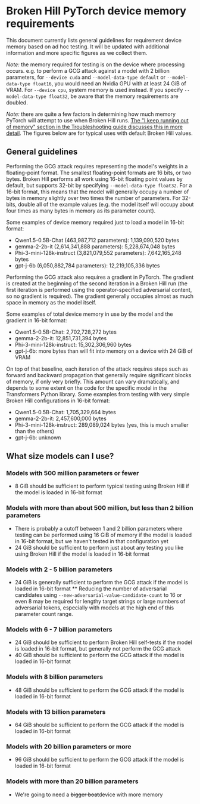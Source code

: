 # Broken Hill PyTorch device memory requirements

This document currently lists general guidelines for requirement device memory based on ad hoc testing. It will be updated with additional information and more specific figures as we collect them.

*Note:* the memory required for testing is on the device where processing occurs. e.g. to perform a GCG attack against a model with 2 billion parameters, for `--device cuda` and `--model-data-type default` or `--model-data-type float16`, you would need an Nvidia GPU with at least 24 GiB of VRAM. For `--device cpu`, system memory is used instead. If you specify `--model-data-type float32`, be aware that the memory requirements are doubled.

*Note:* there are quite a few factors in determining how much memory PyTorch will attempt to use when Broken Hill runs. [The "I keep running out of memory" section in the Troubleshooting guide discusses this in more detail](troubleshooting.md). The figures below are for typical uses with default Broken Hill values.

## General guidelines

Performing the GCG attack requires representing the model's weights in a floating-point format. The smallest floating-point formats are 16 bits, or two bytes. Broken Hill performs all work using 16-bit floating point values by default, but supports 32-bit by specifying `--model-data-type float32`. For a 16-bit format, this means that the model will generally occupy a number of bytes in memory slightly over two times the number of parameters. For 32-bits, double all of the example values (e.g. the model itself will occupy about four times as many bytes in memory as its parameter count).

Some examples of device memory required just to load a model in 16-bit format:

* Qwen1.5-0.5B-Chat (463,987,712 parameters): 1,139,090,520 bytes
* gemma-2-2b-it (2,614,341,888 parameters): 5,228,674,048 bytes
* Phi-3-mini-128k-instruct (3,821,079,552 parameters): 7,642,165,248 bytes
* gpt-j-6b (6,050,882,784 parameters): 12,219,105,336 bytes

Performing the GCG attack also requires a gradient in PyTorch. The gradient is created at the beginning of the second iteration in a Broken Hill run (the first iteration is performed using the operator-specified adversarial content, so no gradient is required). The gradient generally occupies almost as much space in memory as the model itself.

Some examples of total device memory in use by the model and the gradient in 16-bit format:

* Qwen1.5-0.5B-Chat: 2,702,728,272 bytes
* gemma-2-2b-it: 12,851,731,394 bytes
* Phi-3-mini-128k-instruct: 15,302,306,960 bytes
* gpt-j-6b: more bytes than will fit into memory on a device with 24 GiB of VRAM

On top of that baseline, each iteration of the attack requires steps such as forward and backward propagation that generally require significant blocks of memory, if only very briefly. This amount can vary dramatically, and depends to some extent on the code for the specific model in the Transformers Python library. Some examples from testing with very simple Broken Hill configurations in 16-bit format:

* Qwen1.5-0.5B-Chat: 1,705,329,664 bytes
* gemma-2-2b-it: 2,457,600,000 bytes
* Phi-3-mini-128k-instruct: 289,089,024 bytes (yes, this is much smaller than the others)
* gpt-j-6b: unknown

## What size models can I use?

### Models with 500 million parameters or fewer

* 8 GiB should be sufficient to perform typical testing using Broken Hill if the model is loaded in 16-bit format

### Models with more than about 500 million, but less than 2 billion parameters

* There is probably a cutoff between 1 and 2 billion parameters where testing can be performed using 16 GiB of memory if the model is loaded in 16-bit format, but we haven't tested in that configuration yet
* 24 GiB should be sufficient to perform just about any testing you like using Broken Hill if the model is loaded in 16-bit format

### Models with 2 - 5 billion parameters

* 24 GiB is generally sufficient to perform the GCG attack if the model is loaded in 16-bit format
** Reducing the number of adversarial candidates using `--new-adversarial-value-candidate-count` to 16 or even 8 may be required for lengthy target strings or large numbers of adversarial tokens, especially with models at the high end of this parameter count range.

### Models with 6 - 7 billion parameters

* 24 GiB should be sufficient to perform Broken Hill self-tests if the model is loaded in 16-bit format, but generally not perform the GCG attack
* 40 GiB should be sufficient to perform the GCG attack if the model is loaded in 16-bit format

### Models with 8 billion parameters

* 48 GiB should be sufficient to perform the GCG attack if the model is loaded in 16-bit format

### Models with 13 billion parameters

* 64 GiB should be sufficient to perform the GCG attack if the model is loaded in 16-bit format

### Models with 20 billion parameters or more

* 96 GiB should be sufficient to perform the GCG attack if the model is loaded in 16-bit format

### Models with more than 20 billion parameters

* We're going to need a <s>bigger boat</s>device with more memory